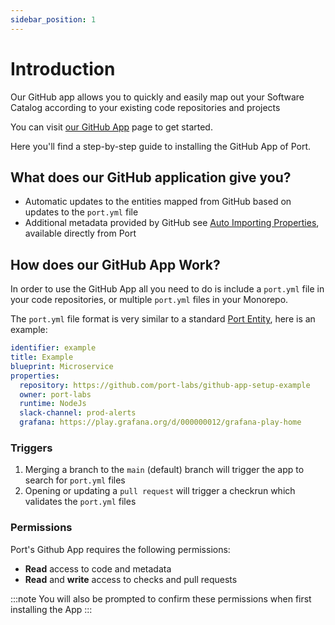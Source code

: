 ```yaml
---
sidebar_position: 1
---
```


# Introduction

Our GitHub app allows you to quickly and easily map out your Software Catalog according to your existing code repositories and projects

You can visit [our GitHub App](https://github.com/apps/getport-io) page to get started.

Here you'll find a step-by-step guide to installing the GitHub App of Port.

## What does our GitHub application give you?

- Automatic updates to the entities mapped from GitHub based on updates to the `port.yml` file
- Additional metadata provided by GitHub see [Auto Importing Properties](./auto-importing-properties), available directly from Port

## How does our GitHub App Work?

In order to use the GitHub App all you need to do is include a `port.yml` file in your code repositories, or multiple `port.yml` files in your Monorepo.

The `port.yml` file format is very similar to a standard [Port Entity](../../platform-overview/port-components/entity.md#), here is an example:

```yaml showLineNumbers
identifier: example
title: Example
blueprint: Microservice
properties: 
  repository: https://github.com/port-labs/github-app-setup-example
  owner: port-labs
  runtime: NodeJs
  slack-channel: prod-alerts
  grafana: https://play.grafana.org/d/000000012/grafana-play-home
```

### Triggers

1. Merging a branch to the `main` (default) branch will trigger the app to search for `port.yml` files
2. Opening or updating a `pull request` will trigger a checkrun which validates the `port.yml` files

### Permissions

Port's Github App requires the following permissions:

- **Read** access to code and metadata
- **Read** and **write** access to checks and pull requests

:::note
You will also be prompted to confirm these permissions when first installing the App
:::


